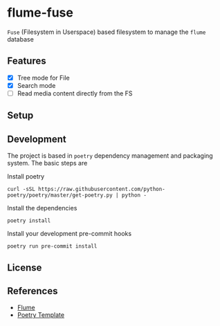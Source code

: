 # flume-fuse
`Fuse` (Filesystem in Userspace) based filesystem to manage the `flume` database

## Features
* [x] Tree mode for File
* [x] Search mode
* [ ] Read media content directly from the FS

## Setup
## Development
The project is based in `poetry` dependency management and packaging system. The basic steps are

Install poetry
```
curl -sSL https://raw.githubusercontent.com/python-poetry/poetry/master/get-poetry.py | python -
```

Install the dependencies
```
poetry install
```

Install your development pre-commit hooks
```
poetry run pre-commit install
```

## License
## References
* [Flume](https://github.com/turran/flume)
* [Poetry Template](https://github.com/yunojuno/poetry-template)
